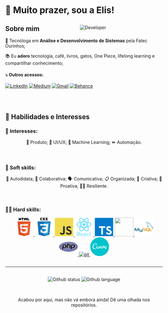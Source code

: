 # 🌟 Muito prazer, sou a Elis! 

<div>
  <div>
    <img src="done.svg" width="265px" align="right" alt="Developer"/>
  </div>

  ## Sobre mim
  <p>🧠 Tecnóloga em <strong>Análise e Desenvolvimento de Sistemas</strong> pela Fatec Ourinhos;</p>

  <p>📚 Eu <strong>adoro</strong> tecnologia, café, livros, gatos, One Piece, lifelong learning e compartilhar conhecimento;</p>

  #### ⤵️ <strong>Outros acessos:</strong>

  [![LinkedIn](https://img.shields.io/badge/-LinkedIn-%230077B5?style=for-the-badge&logo=linkedin&logoColor=white)](https://www.linkedin.com/in/eliscmattosinho/) [![Medium](https://img.shields.io/badge/Medium-12100E?style=for-the-badge&logo=medium&logoColor=white)](https://medium.com/@eliscmattosinho) [![Gmail](https://img.shields.io/badge/Gmail-D14836?style=for-the-badge&logo=gmail&logoColor=white)](mailto:eliscmattosinho@gmail.com) [![Behance](https://img.shields.io/badge/Behance-12100E?style=for-the-badge&logo=behance&logoColor=white)](https://www.behance.net/elismattosinho)
</div>

<br/>
<br/>

## 🌟 Habilidades e Interesses

<div>

  ### 💭 Interesses:
  <div align=center>
  🎁 Produto; 🎨 UI/UX; 🤖 Machine Learning; ⏩ Automação.
  </div>
</div>

<br/>
<br/>

<div>

  ### 🌈 Soft skills:
  <div align=center>
  🎫 Autodidata; 🤝 Colaborativa; 🗣️ Comunicativa; 📋 Organizada; 🧠 Criativa; 🐺 Proativa; 🧘‍♀️ Resiliente.
  </div>
</div>

<br/>
<br/>

<div> 

  ### 👩‍💻 Hard skills:

  <div align=center>
    <a href="https://www.w3.org/html/" target="_blank" rel="noreferrer"> <img src="https://raw.githubusercontent.com/devicons/devicon/master/icons/html5/html5-original-wordmark.svg" alt="html5" width="60" height="60"/> </a> <a href="https://www.w3schools.com/css/" target="_blank" rel="noreferrer"> <img src="https://raw.githubusercontent.com/devicons/devicon/master/icons/css3/css3-original-wordmark.svg" alt="css3" width="60" height="60"/> </a> <a href="https://developer.mozilla.org/en-US/docs/Web/JavaScript" target="_blank" rel="noreferrer"> <img src="https://raw.githubusercontent.com/devicons/devicon/master/icons/javascript/javascript-original.svg" alt="javascript" width="60" height="60"/> </a> <a href="https://reactjs.org/" target="_blank" rel="noreferrer"> <img src="https://raw.githubusercontent.com/devicons/devicon/master/icons/react/react-original-wordmark.svg" alt="react" width="60" height="60"/> </a>
    <a href="https://typescriptlang.org/" target="_blank" rel="noreferrer"> <img src="https://raw.githubusercontent.com/devicons/devicon/master/icons/typescript/typescript-original.svg" alt="typescript" width="60" height="60"/> </a> <a href="https://sass.dev/" target="_blank" rel="noreferrer"> <img src="https://cdn.jsdelivr.net/gh/devicons/devicon/icons/sass/sass-original.svg" width="60" height="60"/> </a> <a href="https://www.mysql.com/" target="_blank" rel="noreferrer"> <img src="https://raw.githubusercontent.com/devicons/devicon/master/icons/mysql/mysql-original-wordmark.svg" alt="mysql" width="60" height="60"/> </a> <a href="https://www.php.net" target="_blank" rel="noreferrer"> <img src="https://raw.githubusercontent.com/devicons/devicon/master/icons/php/php-original.svg" alt="php" width="60" height="60"/> </a> <a href="https://git-scm.com/" target="_blank" rel="noreferrer"> <img src="https://www.vectorlogo.zone/logos/git-scm/git-scm-icon.svg" alt="git" width="60" height="60"/> </a> <a href="https://canva.com/" target="_blank" rel="noreferrer"> <img src="https://raw.githubusercontent.com/devicons/devicon/master/icons/canva/canva-original.svg" alt="canva" width="60" height="60"/> </a>
  </div>
</div>

<br/>

---


<br/>


<div align="center">
  <img height="160" src="https://github-readme-stats.vercel.app/api?username=eliscmattosinho&show_icons=true&bg_color=00000000&title_color=fefefe&custom_title=Elis+Christina+Mattosinho+-+Web/Mobile+Developer&border_color=fefefe&text_color=fefefe&icon_color=FFDF2B" alt="Github status">
  <img height="160" src="https://github-readme-stats.vercel.app/api/top-langs/?username=eliscmattosinho&layout=compact&bg_color=00000000&title_color=fefefe&border_color=fefefe&text_color=fefefe&icon_color=FFDF2B" alt="Github language">
</div>

<br/>
<br/>

<p align="center">Acabou por aqui, mas não vá embora ainda! Dê uma olhada nos repositórios.</p>
</div>
